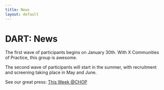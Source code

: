 ```yaml
---
title: News
layout: default
---
```


# DART: News

The first wave of participants begins on January 30th. With X Communities of Practice, this group is awesome. 

The second wave of participants will start in the summer, with recruitment and screening taking place in May and June.

See our great press:
[This Week @CHOP](https://choppa.us.newsweaver.com/TWAC/hobug16cdr5s5h27lv3b6n?email=true&lang=en&a=2&p=18035345&t=6277541)
